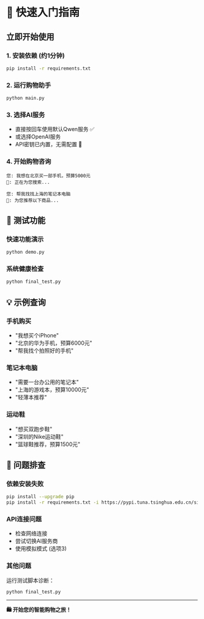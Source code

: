 # 🚀 快速入门指南

## 立即开始使用

### 1. 安装依赖 (约1分钟)
```bash
pip install -r requirements.txt
```

### 2. 运行购物助手
```bash
python main.py
```

### 3. 选择AI服务
- 直接按回车使用默认Qwen服务 ✅ 
- 或选择OpenAI服务
- API密钥已内置，无需配置 🎉

### 4. 开始购物咨询
```
您: 我想在北京买一部手机，预算5000元
🤖: 正在为您搜索...

您: 帮我找找上海的笔记本电脑
🤖: 为您推荐以下商品...
```

## 🎯 测试功能

### 快速功能演示
```bash
python demo.py
```

### 系统健康检查
```bash
python final_test.py
```

## 💡 示例查询

### 手机购买
- "我想买个iPhone"
- "北京的华为手机，预算6000元"
- "帮我找个拍照好的手机"

### 笔记本电脑
- "需要一台办公用的笔记本"
- "上海的游戏本，预算10000元"
- "轻薄本推荐"

### 运动鞋
- "想买双跑步鞋"
- "深圳的Nike运动鞋"
- "篮球鞋推荐，预算1500元"

## 🔧 问题排查

### 依赖安装失败
```bash
pip install --upgrade pip
pip install -r requirements.txt -i https://pypi.tuna.tsinghua.edu.cn/simple/
```

### API连接问题
- 检查网络连接
- 尝试切换AI服务商
- 使用模拟模式 (选项3)

### 其他问题
运行测试脚本诊断：
```bash
python final_test.py
```

---

**🛍️ 开始您的智能购物之旅！** 